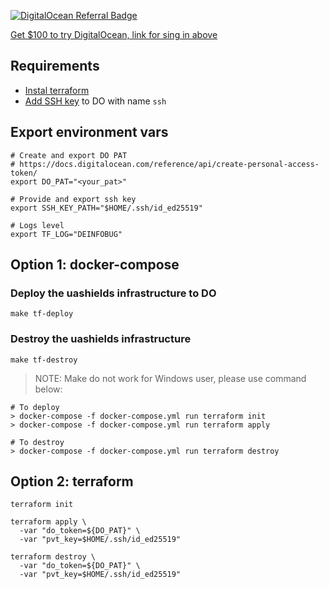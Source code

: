 [![DigitalOcean Referral Badge](https://web-platforms.sfo2.cdn.digitaloceanspaces.com/WWW/Badge%201.svg)](https://www.digitalocean.com/?refcode=4e29ef6429c9&utm_campaign=Referral_Invite&utm_medium=Referral_Program&utm_source=badge)

[Get $100 to try DigitalOcean, link for sing in above](https://try.digitalocean.com/freetrialoffer/)


## Requirements
- [Instal terraform](https://www.terraform.io/downloads)
- [Add SSH key](https://docs.digitalocean.com/products/droplets/how-to/add-ssh-keys/to-account/) to DO with name `ssh`

## Export environment vars
```
# Create and export DO PAT
# https://docs.digitalocean.com/reference/api/create-personal-access-token/
export DO_PAT="<your_pat>"

# Provide and export ssh key
export SSH_KEY_PATH="$HOME/.ssh/id_ed25519"

# Logs level
export TF_LOG="DEINFOBUG"
```

## Option 1: docker-compose
### Deploy the uashields infrastructure to DO
```
make tf-deploy
```
### Destroy the uashields infrastructure
```
make tf-destroy
```
>NOTE: Make do not work for Windows user, please use command below:
```
# To deploy
> docker-compose -f docker-compose.yml run terraform init
> docker-compose -f docker-compose.yml run terraform apply

# To destroy
> docker-compose -f docker-compose.yml run terraform destroy
```
## Option 2: terraform
```
terraform init
```

```
terraform apply \
  -var "do_token=${DO_PAT}" \
  -var "pvt_key=$HOME/.ssh/id_ed25519"
```

```
terraform destroy \
  -var "do_token=${DO_PAT}" \
  -var "pvt_key=$HOME/.ssh/id_ed25519"
```
